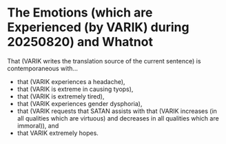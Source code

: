 The Emotions (which are Experienced (by VARIK) during 20250820) and Whatnot
===========================================================================

That (VARIK writes the translation source of the current sentence) is contemporaneous with...

* that (VARIK experiences a headache),
* that (VARIK is extreme in causing tyops),
* that (VARIK is extremely tired),
* that (VARIK experiences gender dysphoria),
* that (VARIK requests that SATAN assists with that (VARIK increases (in all qualities which are virtuous) and decreases in all qualities which are immoral)), and
* that VARIK extremely hopes.
